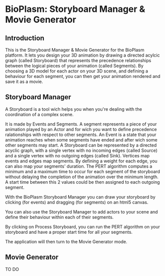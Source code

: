 # BioPlasm: Storyboard Manager & Movie Generator

## Introduction

This is the Storyboard Manager & Movie Generator for the BioPlasm platform. It lets you design your 3D animation by drawing a directed acylcic graph (called Storyboard) that represents the precedence relationships between the logical pieces of your animation (called Segments). By choosing a 3D model for each actor on your 3D scene, and defining a behaviour for each segment, you can then get your animation rendered and save it as a movie.

## Storyboard Manager

A Storyboard is a tool wich helps you when you're dealing with the coordination of a complex scene.

It is made by Events and Segments. A segment represents a piece of your animation played by an Actor and for wich you want to define precedence ralationships with respect to other segments. An Event is a state that your animation reaches when some segments have ended and after wich some other segments may start. A Storyboard can be represented by a directed acyclic graph, with a single vertex with no incoming edges (called Source) and a single vertex with no outgoing edges (called Sink). Vertices map events and edges map segments. By defining a weight for each edge, you can also map your segments' duration. The PERT algorithm computes a minimum and a maximum time to occur for each segment of the storyboard without delaying the completion of the animation over the minimum length. A start time between this 2 values could be then assigned to each outgoing segment.

With the BioPlasm Storyboard Manager you can draw your storyboard by clicking (for events) and dragging (for segments) on an html5 canvas.

You can also use the Storyboard Manager to add actors to your scene and define their behaviour within each of their segments.

By clicking on Process Storyboard, you can run the PERT algorithm on your storyboard and have a proper start time for all your segments.

The application will then turn to the Movie Generator mode.

## Movie Generator

TO DO
